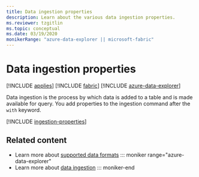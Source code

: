 ```yaml
---
title: Data ingestion properties
description: Learn about the various data ingestion properties.
ms.reviewer: tzgitlin
ms.topic: conceptual
ms.date: 03/19/2020
monikerRange: "azure-data-explorer || microsoft-fabric"
---
```

# Data ingestion properties

[!INCLUDE [applies](includes/applies-to-version/applies.md)] [!INCLUDE [fabric](includes/applies-to-version/fabric.md)] [!INCLUDE [azure-data-explorer](includes/applies-to-version/azure-data-explorer.md)] 

Data ingestion is the process by which data is added to a table and is made available for query. You add properties to the ingestion command after the `with` keyword.

[!INCLUDE [ingestion-properties](includes/ingestion-properties.md)]

## Related content

* Learn more about [supported data formats](ingestion-supported-formats.md)
::: moniker range="azure-data-explorer"
* Learn more about [data ingestion](/azure/data-explorer/ingest-data-overview.md)
::: moniker-end
